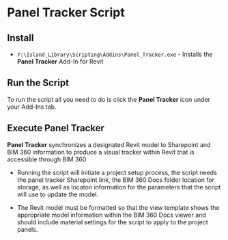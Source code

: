 # Panel Tracker Script


## Install

* `Y:\Island_Library\Scripting\Addins\Panel_Tracker.exe` - Installs the **Panel Tracker** Add-In for Revit

## Run the Script

  To run the script all you need to do is click the **Panel Tracker** icon under your Add-Ins tab.

## Execute Panel Tracker

**Panel Tracker** synchronizes a designated Revit model to Sharepoint and BIM 360 information to produce a visual tracker within Revit that is accessible through BIM 360

* Running the script will initiate a project setup process, the script needs the panel tracker Sharepoint link, the BIM 360 Docs folder location for storage, as well as locaton information for the parameters that the script will use to update the model.

* The Revit model must be formatted so that the view template shows the appropriate model information within the BIM 360 Docs viewer and should include material settings for the script to apply to the project panels.
